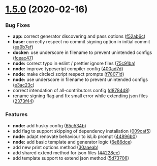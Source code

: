 # [1.5.0](https://github.com/MichaelHettmer/generator-mht/compare/v1.4.0...v1.5.0) (2020-02-16)


### Bug Fixes

* **app:** correct generator discovering and pass options ([f52ab6c](https://github.com/MichaelHettmer/generator-mht/commit/f52ab6cc84dd423901ae162d927befc52f2ce6a2))
* **base:** correctly respect no commit signing option in initial commit ([ea9b7ef](https://github.com/MichaelHettmer/generator-mht/commit/ea9b7ef22e02007ba7cb43b38ffb7199846d2dec))
* **docker:** use underscore in filename to prevent unintended configs ([fceac47](https://github.com/MichaelHettmer/generator-mht/commit/fceac4747030aa9a74edc2b5cc8ff4965cc1a197))
* **node:** correct typo in eslint / prettier ignore files ([75c91ba](https://github.com/MichaelHettmer/generator-mht/commit/75c91ba8bced9f5ecbc3b76def3909d7f5cd49b6))
* **node:** improve typescript compiler config ([400ad7d](https://github.com/MichaelHettmer/generator-mht/commit/400ad7dc91781e4662abfaaee83c4c8105f9977b))
* **node:** make circleci script respect prompts ([f78071d](https://github.com/MichaelHettmer/generator-mht/commit/f78071dac2276fecb53a7278c35cacda4ade6d7e))
* **node:** use underscore in filename to prevent unintended configs ([e3ac23c](https://github.com/MichaelHettmer/generator-mht/commit/e3ac23cdd03af9a56ac6687b78898c0280905c57))
* correct intendation of all-contributors config ([d8784d8](https://github.com/MichaelHettmer/generator-mht/commit/d8784d8fa2375271342b6052addcb7cc5406bbe8))
* rename signing flag and fix small error while extending json files ([2373f44](https://github.com/MichaelHettmer/generator-mht/commit/2373f4449133b0983aeffbed1e2537ddc0c6e024))


### Features

* **node:** add husky config ([65c534b](https://github.com/MichaelHettmer/generator-mht/commit/65c534bb27c161e6b30b8528679a19ccce4b5205))
* add flag to support skipping of dependency installation ([009caf5](https://github.com/MichaelHettmer/generator-mht/commit/009caf553ef28eab6844c63400e02f509c902756))
* **node:** adapt renovate behaviour to isLib prompt ([44896b0](https://github.com/MichaelHettmer/generator-mht/commit/44896b0efc8691660cbe2e240d07d88047f75ba3))
* **node:** add basic template and generator logic ([6e86dce](https://github.com/MichaelHettmer/generator-mht/commit/6e86dcef9cba06e7d2417bfc0ce8374dd8c8087a))
* add new print options method ([30aaeab](https://github.com/MichaelHettmer/generator-mht/commit/30aaeab1d465e61ca895ab079ac580b41d53fcd4))
* add shared extend method for json files ([44228ee](https://github.com/MichaelHettmer/generator-mht/commit/44228ee8744a0c066f066a323a0563a9a00ab128))
* add template support to extend json method ([5d73706](https://github.com/MichaelHettmer/generator-mht/commit/5d737069713de27def01991fe4b6ce90756701f5))
